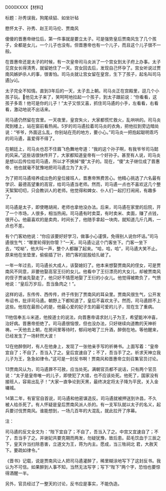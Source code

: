 D000XXXX【材料】

标题：孙秀误我，狗尾续貂、如坐针毡

愍怀太子、孙秀、赵王司马伦、贾南风



傻傻的晋惠帝继位后，第一件事就是要立太子。可是强势皇后贾南风生了几个孩子，全都是女儿，一个儿子也没有。但晋惠帝也有一个儿子，而且这个儿子很不一般。

在晋惠帝还是太子的时候，有一次皇帝司马炎派了一个宫女到太子府上办事。太子见宫女长得清秀，就留她住了一天。宫女回去后，发现自己怀孕了。宫女听说过贾南风嫉妒杀人的事，很害怕。司马炎就让宫女留在皇宫，生下了孩子，起名叫司马遹[yù]。

太子完全不知情。直到3年后的一天，太子去上朝。司马炎正在宫殿里，逗几个小孩子玩。他见太子来了，笑呵呵地拉起一个孩子，到太子跟前说：“你看看，这孩子多乖！他可是你的儿子！”太子又惊又喜，抓住司马遹的小手，左看看，右看看，激动地说不出话来。

司马遹仍然留在宫里。一天夜里，皇宫失火，大家都慌忙救火，乱哄哄的。司马炎爬到楼上，站在窗前看热闹。5岁的司马遹拉着司马炎的衣角，把他拉到旁边暗处说：“爷爷，外面这么乱，你别站在亮的地方，要小心。”司马炎一把抱起聪明乖巧的司马遹，喜爱得不得了。

在朝廷上，司马炎也忍不住眉飞色舞地夸道：“我的这个孙子啊，有我爷爷司马懿的风采。”这些话很快传开了，大家都知道皇帝有一个好孙子。甚至有人说，司马炎是想以后传位给司马遹，所以才不换掉“傻”太子的。现在，“傻”太子继位成了晋惠帝，他也就毫不犹豫地把司马遹立为了太子。

为了把司马遹培养成出色的皇位接班人，晋惠帝煞费苦心。他精心挑选了六名最有学识、最德高望重的高官，给司马遹当老师。然而，司马遹一点也不喜欢这几个整天絮絮叨叨，只会教训人的老师。他觉得和婢女、仆人们一起打打闹闹，有趣多了。

司马遹是太子，即使瞎胡闹，老师也拿他没办法。后来，司马遹在家里的后院，开了一个市场，人很多，相当热闹。司马遹有时卖菜，有时卖米、卖面，赚了点钱，很开心。他最喜欢的是卖肉，时间长了，他随手拿起一块肉，就知道几斤几两，一点也不差。

有个门客劝他说：“你应该要好好学习，做事小心谨慎，免得别人说你坏话。”司马遹很生气：“哪里轮得到你管？”一天，司马遹让这个门客坐下。门客一坐下去，“哎呦”，他大叫一声，整个人都蹦了起来。“哈，哈，哈”，司马遹大笑不止。原来他在坐垫里，偷偷插了针，把门客的屁股给扎破了。

一年一年过去，司马遹长大成人，该娶媳妇了。他本来想娶贾南风的侄女，可是贾南风不同意，非要他娶高官王衍的女儿。他看中了王衍漂亮的大女儿，却被贾南风的侄子贾谧先娶走了，他只好不情愿地娶了王衍的小女儿。他觉得被欺负了，气愤地说：“皇后万岁后，吾当鱼肉之！”。

这样的话，东传传、西传传，终于传到了贾南风的耳朵里。贾南风很生气，公开发布诏书，批评司马遹。朝野上下都知道了，皇后不喜欢太子。然而，司马遹顾不上这些。他现在最担心的是，他最心爱的妃子生的最可爱的儿子，现在生了重病。

11他信奉五斗米道，他按道士的说法，向晋惠帝请求封儿子为王，希望能冲冲喜，治好病。晋惠帝拒绝了。司马遹很恼恨，但也没办法，只好继续向道教的天神祈祷。一天他去上朝，在房间里等待时，郁闷地喝了三升酒，醉倒在地。等他醒来，已经发生了一场轩然大波！

12在他醉倒时，有人在他身上，发现了一张他亲手写的祈祷书。上面写着：“皇帝宜自了；不自了，吾当入了之。皇后宜速自了；不了，吾当手了之。祈求天神立我儿子为王，急急如律令。”这可是一封反书啊！贾南风和晋惠帝立刻召集官员讨论。

13贾南风认为，司马遹罪不可赦，应当处死。满朝官员都不说话，只有两个官员说：“太子是皇帝唯一的儿子，即使犯了大错，也不应该处死。他死了，国家没有接班人，容易出乱子！”大家一直争论到天黑，最终决定将太子降为平民，关入金墉城。

14第二年，有宦官自首说，司马遹和他密谋造反。司马遹就被押送到许昌，不久被人给杀死了。有人怀疑是皇后贾南风派人杀的。有一支军队就以太子的名义，起兵要讨伐贾南风。谁能想到，一场几百年的大混乱，就此拉开了序幕。





注：

司马遹的反文全文为：“陛下宜自了；不自了，吾当入了之。中宫又宜速自了；不了，吾当手了之。并谢妃共要克期而两发，勿疑犹豫，致后患。茹毛饮血于三辰之下，皇天许当扫除患害，立道文为王，蒋为内主。愿成，当三牲祠北 君，大赦天下。要疏如律令。”

《晋书》记载，说是贾南风让人把司马遹灌醉了，稀里糊涂地写下了这封反书。我认为不可信。如果醉到人事不知，当然无法写字；写下“陛下”两个字，恐怕也要惊得酒醒一半。

另外，官员经过了一整天的讨论，反书应是事实，不能伪造。













